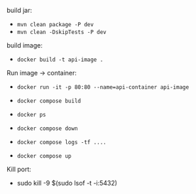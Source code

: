 build jar: 
- `mvn clean package -P dev`
- `mvn clean -DskipTests -P dev`

build image:
- `docker build -t api-image .`

Run image -> container:
- `docker run -it -p 80:80 --name=api-container api-image`

- `docker compose build`
- `docker ps`
- `docker compose down`
- `docker compose logs -tf ....`
- `docker compose up`

Kill port:
- sudo kill -9 $(sudo lsof -t -i:5432)